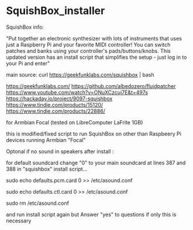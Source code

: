 # SquishBox_installer


SquishBox info:

"Put together an electronic synthesizer with lots of instruments that uses just a Raspberry Pi and your favorite MIDI controller! You can switch patches and banks using your controller's pads/buttons/knobs. This updated version has an install script that simplifies the setup - just log in to your Pi and enter"

main source: 
curl https://geekfunklabs.com/squishbox | bash

https://geekfunklabs.com/
https://github.com/albedozero/fluidpatcher
https://www.youtube.com/watch?v=ONuXCzcuj7E&t=497s
https://hackaday.io/project/9097-squishbox
https://www.tindie.com/products/15120/
https://www.tindie.com/products/22886/

for Armbian Focal (tested on LibreComputer LaFrite 1GB)

this is modified/fixed script to run SquishBox on other than Raspbeery Pi devices running Armbian "Focal"


Optonal if no sound in speakers after install :

for default soundcard change "0" to your main soundcard at lines 387 and 388 in "squishbox" install script...


sudo echo defaults.pcm.card 0 >> /etc/asound.conf

sudo echo defaults.ctl.card 0 >> /etc/asound.conf

sudo rm /etc/asound.conf

and run install script again but Answer "yes" to questions if only this is necessary
